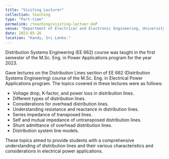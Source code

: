 ```yaml
---
title: "Visiting Lecturer"
collection: teaching
type: "Part-time"
permalink: /teaching/visiting-lectuer-UoP
venue: "Department of Electrical and Electronic Engineering, University of Peradeniya"
date: 2023-05-26
location: "Kandy, Sri Lanka."
---
```


Distribution Systems Engineering (EE 662) course was taught in the first semester of the M.Sc. Eng. in Power Applications program for the year 2023.

Gave lectures on the Distribution Lines section of EE 662 (Distribution Systems Engineering) course of the M.Sc. Eng. in Electrical Power Applications program. The topics covered in these lectures were as follows:

- Voltage drop, K-factor, and power loss in distribution lines.
- Different types of distribution lines.
- Considerations for overhead distribution lines.
- Understanding resistance and reactance in distribution lines.
- Series impedance of transposed lines.
- Self and mutual impedance of untransposed distribution lines.
- Shunt admittance of overhead distribution lines.
- Distribution system line models.

These topics aimed to provide students with a comprehensive understanding of distribution lines and their various characteristics and considerations in electrical power applications.